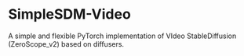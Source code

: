 # SimpleSDM-Video
 A simple and flexible PyTorch implementation of VIdeo StableDiffusion (ZeroScope_v2) based on diffusers.
